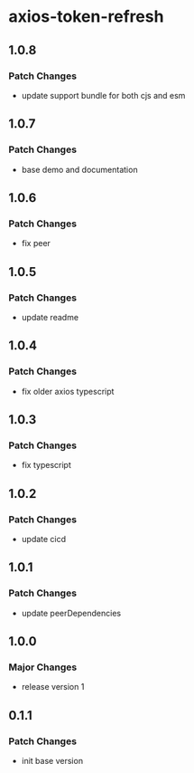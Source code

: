 # axios-token-refresh

## 1.0.8

### Patch Changes

- update support bundle for both cjs and esm

## 1.0.7

### Patch Changes

- base demo and documentation

## 1.0.6

### Patch Changes

- fix peer

## 1.0.5

### Patch Changes

- update readme

## 1.0.4

### Patch Changes

- fix older axios typescript

## 1.0.3

### Patch Changes

- fix typescript

## 1.0.2

### Patch Changes

- update cicd

## 1.0.1

### Patch Changes

- update peerDependencies

## 1.0.0

### Major Changes

- release version 1

## 0.1.1

### Patch Changes

- init base version
